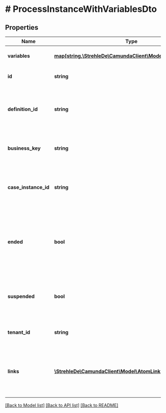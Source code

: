 # # ProcessInstanceWithVariablesDto

## Properties

Name | Type | Description | Notes
------------ | ------------- | ------------- | -------------
**variables** | [**map[string,\StrehleDe\CamundaClient\Model\VariableValueDto]**](VariableValueDto.md) | The id of the process instance. | [optional] 
**id** | **string** | The id of the process instance. | [optional] 
**definition_id** | **string** | The id of the process definition that this process instance belongs to. | [optional] 
**business_key** | **string** | The business key of the process instance. | [optional] 
**case_instance_id** | **string** | The id of the case instance associated with the process instance. | [optional] 
**ended** | **bool** | A flag indicating whether the process instance has ended or not. Deprecated: will always be false! | [optional] 
**suspended** | **bool** | A flag indicating whether the process instance is suspended or not. | [optional] 
**tenant_id** | **string** | The tenant id of the process instance. | [optional] 
**links** | [**\StrehleDe\CamundaClient\Model\AtomLink[]**](AtomLink.md) | The links associated to this resource, with &#x60;method&#x60;, &#x60;href&#x60; and &#x60;rel&#x60;. | [optional] 

[[Back to Model list]](../../README.md#documentation-for-models) [[Back to API list]](../../README.md#documentation-for-api-endpoints) [[Back to README]](../../README.md)


